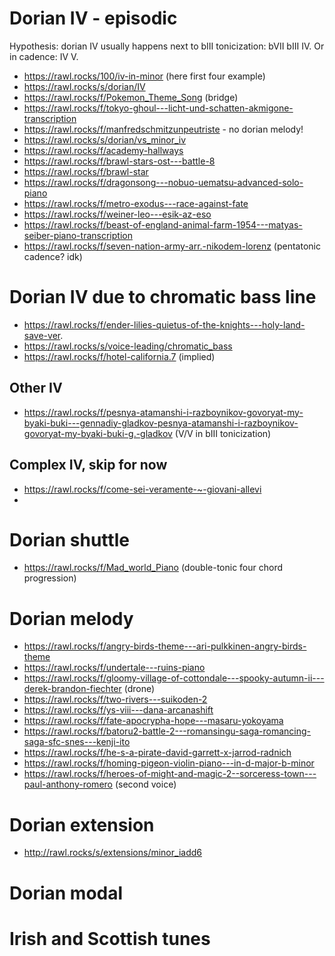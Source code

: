# Dorian IV - episodic

Hypothesis: dorian IV usually happens next to bIII tonicization: bVII bIII IV. Or in cadence: IV V.

- https://rawl.rocks/100/iv-in-minor (here first four example)
- https://rawl.rocks/s/dorian/IV
- https://rawl.rocks/f/Pokemon_Theme_Song (bridge)
- https://rawl.rocks/f/tokyo-ghoul---licht-und-schatten-akmigone-transcription
- https://rawl.rocks/f/manfredschmitzunpeutriste  - no dorian melody!
- https://rawl.rocks/s/dorian/vs_minor_iv
- https://rawl.rocks/f/academy-hallways
- https://rawl.rocks/f/brawl-stars-ost---battle-8
- https://rawl.rocks/f/brawl-star
- https://rawl.rocks/f/dragonsong---nobuo-uematsu-advanced-solo-piano
- https://rawl.rocks/f/metro-exodus---race-against-fate
- https://rawl.rocks/f/weiner-leo---esik-az-eso
- https://rawl.rocks/f/beast-of-england-animal-farm-1954---matyas-seiber-piano-transcription
- https://rawl.rocks/f/seven-nation-army-arr.-nikodem-lorenz (pentatonic cadence? idk)
  
# Dorian IV due to chromatic bass line

- https://rawl.rocks/f/ender-lilies-quietus-of-the-knights---holy-land-save-ver.
- https://rawl.rocks/s/voice-leading/chromatic_bass
- https://rawl.rocks/f/hotel-california.7 (implied)

## Other IV

- https://rawl.rocks/f/pesnya-atamanshi-i-razboynikov-govoryat-my-byaki-buki---gennadiy-gladkov-pesnya-atamanshi-i-razboynikov-govoryat-my-byaki-buki-g.-gladkov (V/V in bIII tonicization)


## Complex IV, skip for now

- https://rawl.rocks/f/come-sei-veramente-~-giovani-allevi
- 

# Dorian shuttle


- https://rawl.rocks/f/Mad_world_Piano (double-tonic four chord progression)

# Dorian melody

- https://rawl.rocks/f/angry-birds-theme---ari-pulkkinen-angry-birds-theme
- https://rawl.rocks/f/undertale---ruins-piano
- https://rawl.rocks/f/gloomy-village-of-cottondale---spooky-autumn-ii---derek-brandon-fiechter (drone)
- https://rawl.rocks/f/two-rivers---suikoden-2
- https://rawl.rocks/f/ys-viii---dana-arcanashift
- https://rawl.rocks/f/fate-apocrypha-hope---masaru-yokoyama
- https://rawl.rocks/f/batoru2-battle-2---romansingu-saga-romancing-saga-sfc-snes---kenji-ito
- https://rawl.rocks/f/he-s-a-pirate-david-garrett-x-jarrod-radnich
- https://rawl.rocks/f/homing-pigeon-violin-piano---in-d-major-b-minor
- https://rawl.rocks/f/heroes-of-might-and-magic-2--sorceress-town---paul-anthony-romero (second voice)

# Dorian extension

- http://rawl.rocks/s/extensions/minor_iadd6


# Dorian modal

# Irish and Scottish tunes
